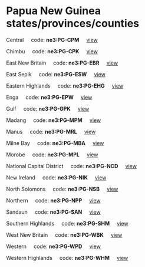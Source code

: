 # Papua New Guinea states/provinces/counties
Central&nbsp;&nbsp;&nbsp;&nbsp;&nbsp;code: **ne3:PG-CPM**&nbsp;&nbsp;&nbsp;&nbsp;&nbsp;[view](../../export/geojson/medium/ne3/pg/cpm.geojson)&nbsp;&nbsp;&nbsp;&nbsp;&nbsp;


Chimbu&nbsp;&nbsp;&nbsp;&nbsp;&nbsp;code: **ne3:PG-CPK**&nbsp;&nbsp;&nbsp;&nbsp;&nbsp;[view](../../export/geojson/medium/ne3/pg/cpk.geojson)&nbsp;&nbsp;&nbsp;&nbsp;&nbsp;


East New Britain&nbsp;&nbsp;&nbsp;&nbsp;&nbsp;code: **ne3:PG-EBR**&nbsp;&nbsp;&nbsp;&nbsp;&nbsp;[view](../../export/geojson/medium/ne3/pg/ebr.geojson)&nbsp;&nbsp;&nbsp;&nbsp;&nbsp;


East Sepik&nbsp;&nbsp;&nbsp;&nbsp;&nbsp;code: **ne3:PG-ESW**&nbsp;&nbsp;&nbsp;&nbsp;&nbsp;[view](../../export/geojson/medium/ne3/pg/esw.geojson)&nbsp;&nbsp;&nbsp;&nbsp;&nbsp;


Eastern Highlands&nbsp;&nbsp;&nbsp;&nbsp;&nbsp;code: **ne3:PG-EHG**&nbsp;&nbsp;&nbsp;&nbsp;&nbsp;[view](../../export/geojson/medium/ne3/pg/ehg.geojson)&nbsp;&nbsp;&nbsp;&nbsp;&nbsp;


Enga&nbsp;&nbsp;&nbsp;&nbsp;&nbsp;code: **ne3:PG-EPW**&nbsp;&nbsp;&nbsp;&nbsp;&nbsp;[view](../../export/geojson/medium/ne3/pg/epw.geojson)&nbsp;&nbsp;&nbsp;&nbsp;&nbsp;


Gulf&nbsp;&nbsp;&nbsp;&nbsp;&nbsp;code: **ne3:PG-GPK**&nbsp;&nbsp;&nbsp;&nbsp;&nbsp;[view](../../export/geojson/medium/ne3/pg/gpk.geojson)&nbsp;&nbsp;&nbsp;&nbsp;&nbsp;


Madang&nbsp;&nbsp;&nbsp;&nbsp;&nbsp;code: **ne3:PG-MPM**&nbsp;&nbsp;&nbsp;&nbsp;&nbsp;[view](../../export/geojson/medium/ne3/pg/mpm.geojson)&nbsp;&nbsp;&nbsp;&nbsp;&nbsp;


Manus&nbsp;&nbsp;&nbsp;&nbsp;&nbsp;code: **ne3:PG-MRL**&nbsp;&nbsp;&nbsp;&nbsp;&nbsp;[view](../../export/geojson/medium/ne3/pg/mrl.geojson)&nbsp;&nbsp;&nbsp;&nbsp;&nbsp;


Milne Bay&nbsp;&nbsp;&nbsp;&nbsp;&nbsp;code: **ne3:PG-MBA**&nbsp;&nbsp;&nbsp;&nbsp;&nbsp;[view](../../export/geojson/medium/ne3/pg/mba.geojson)&nbsp;&nbsp;&nbsp;&nbsp;&nbsp;


Morobe&nbsp;&nbsp;&nbsp;&nbsp;&nbsp;code: **ne3:PG-MPL**&nbsp;&nbsp;&nbsp;&nbsp;&nbsp;[view](../../export/geojson/medium/ne3/pg/mpl.geojson)&nbsp;&nbsp;&nbsp;&nbsp;&nbsp;


National Capital District&nbsp;&nbsp;&nbsp;&nbsp;&nbsp;code: **ne3:PG-NCD**&nbsp;&nbsp;&nbsp;&nbsp;&nbsp;[view](../../export/geojson/medium/ne3/pg/ncd.geojson)&nbsp;&nbsp;&nbsp;&nbsp;&nbsp;


New Ireland&nbsp;&nbsp;&nbsp;&nbsp;&nbsp;code: **ne3:PG-NIK**&nbsp;&nbsp;&nbsp;&nbsp;&nbsp;[view](../../export/geojson/medium/ne3/pg/nik.geojson)&nbsp;&nbsp;&nbsp;&nbsp;&nbsp;


North Solomons&nbsp;&nbsp;&nbsp;&nbsp;&nbsp;code: **ne3:PG-NSB**&nbsp;&nbsp;&nbsp;&nbsp;&nbsp;[view](../../export/geojson/medium/ne3/pg/nsb.geojson)&nbsp;&nbsp;&nbsp;&nbsp;&nbsp;


Northern&nbsp;&nbsp;&nbsp;&nbsp;&nbsp;code: **ne3:PG-NPP**&nbsp;&nbsp;&nbsp;&nbsp;&nbsp;[view](../../export/geojson/medium/ne3/pg/npp.geojson)&nbsp;&nbsp;&nbsp;&nbsp;&nbsp;


Sandaun&nbsp;&nbsp;&nbsp;&nbsp;&nbsp;code: **ne3:PG-SAN**&nbsp;&nbsp;&nbsp;&nbsp;&nbsp;[view](../../export/geojson/medium/ne3/pg/san.geojson)&nbsp;&nbsp;&nbsp;&nbsp;&nbsp;


Southern Highlands&nbsp;&nbsp;&nbsp;&nbsp;&nbsp;code: **ne3:PG-SHM**&nbsp;&nbsp;&nbsp;&nbsp;&nbsp;[view](../../export/geojson/medium/ne3/pg/shm.geojson)&nbsp;&nbsp;&nbsp;&nbsp;&nbsp;


West New Britain&nbsp;&nbsp;&nbsp;&nbsp;&nbsp;code: **ne3:PG-WBK**&nbsp;&nbsp;&nbsp;&nbsp;&nbsp;[view](../../export/geojson/medium/ne3/pg/wbk.geojson)&nbsp;&nbsp;&nbsp;&nbsp;&nbsp;


Western&nbsp;&nbsp;&nbsp;&nbsp;&nbsp;code: **ne3:PG-WPD**&nbsp;&nbsp;&nbsp;&nbsp;&nbsp;[view](../../export/geojson/medium/ne3/pg/wpd.geojson)&nbsp;&nbsp;&nbsp;&nbsp;&nbsp;


Western Highlands&nbsp;&nbsp;&nbsp;&nbsp;&nbsp;code: **ne3:PG-WHM**&nbsp;&nbsp;&nbsp;&nbsp;&nbsp;[view](../../export/geojson/medium/ne3/pg/whm.geojson)&nbsp;&nbsp;&nbsp;&nbsp;&nbsp;

